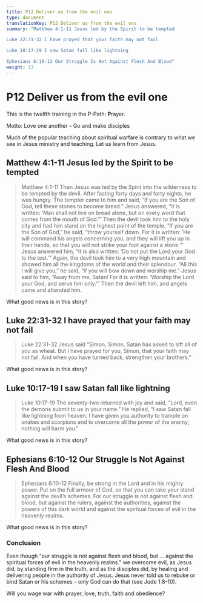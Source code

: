 ```yaml
---
title: P12 Deliver us from the evil one
type: document
translationKey: P12 Deliver us from the evil one
summary: "Matthew 4:1-11 Jesus led by the Spirit to be tempted	

Luke 22:31-32 I have prayed that your faith may not fail	

Luke 10:17-19 I saw Satan fall like lightning	

Ephesians 6:10-12 Our Struggle Is Not Against Flesh And Blood"
weight: 13
---
```

# P12 Deliver us from the evil one

This is the twelfth training in the P-Path: **P**rayer.

Motto: Love one another – Go and make disciples

Much of the popular teaching about spiritual warfare is contrary to what we see in Jesus ministry and teaching. Let us learn from Jesus.

## Matthew 4:1-11 Jesus led by the Spirit to be tempted

>   Matthew 4:1-11 Then Jesus was led by the Spirit into the wilderness to be tempted by the devil. After fasting forty days and forty nights, he was hungry. The tempter came to him and said, “If you are the Son of God, tell these stones to become bread.” Jesus answered, “It is written: ‘Man shall not live on bread alone, but on every word that comes from the mouth of God.’” Then the devil took him to the holy city and had him stand on the highest point of the temple. “If you are the Son of God,” he said, “throw yourself down. For it is written: ‘He will command his angels concerning you, and they will lift you up in their hands, so that you will not strike your foot against a stone.’” Jesus answered him, “It is also written: ‘Do not put the Lord your God to the test.’” Again, the devil took him to a very high mountain and showed him all the kingdoms of the world and their splendour. “All this I will give you,” he said, “if you will bow down and worship me.” Jesus said to him, “Away from me, Satan! For it is written: ‘Worship the Lord your God, and serve him only.’” Then the devil left him, and angels came and attended him.

What good news is in this story?

## Luke 22:31-32 I have prayed that your faith may not fail

>   Luke 22:31-32 Jesus said “Simon, Simon, Satan has asked to sift all of you as wheat. But I have prayed for you, Simon, that your faith may not fail. And when you have turned back, strengthen your brothers.”

What good news is in this story?

## Luke 10:17-19 I saw Satan fall like lightning

>   Luke 10:17-19 The seventy-two returned with joy and said, “Lord, even the demons submit to us in your name.” He replied, “I saw Satan fall like lightning from heaven. I have given you authority to trample on snakes and scorpions and to overcome all the power of the enemy; nothing will harm you."

What good news is in this story?

## Ephesians 6:10-12 Our Struggle Is Not Against Flesh And Blood

>   Ephesians 6:10-12 Finally, be strong in the Lord and in his mighty power. Put on the full armour of God, so that you can take your stand against the devil’s schemes. For our struggle is not against flesh and blood, but against the rulers, against the authorities, against the powers of this dark world and against the spiritual forces of evil in the heavenly realms.

What good news is in this story?

### Conclusion

Even though "our struggle is not against flesh and blood, but ... against the spiritual forces of evil in the heavenly realms." we overcome evil, as Jesus did, by standing firm in the truth, and as the disciples did, by healing and delivering people in the authority of Jesus. Jesus never told us to rebuke or bind Satan or his schemes – only God can do that (see Jude 1:8-10).

Will you wage war with prayer, love, truth, faith and obedience?

